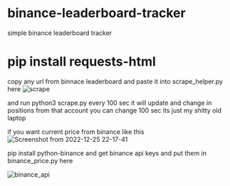 # binance-leaderboard-tracker
simple binance leaderboard tracker

# pip install requests-html

copy any url from binnace leaderboard and paste it into scrape_helper.py here
![scrape](https://user-images.githubusercontent.com/71742043/209511387-3cc0cf2a-be19-43c3-872b-a625a59ad93f.png)

and run python3 scrape.py 
every 100 sec it will update and change in positions from that account you can change 100 sec its just my shitty old laptop

if you want current price from binance like this 
![Screenshot from 2022-12-25 22-17-41](https://user-images.githubusercontent.com/71742043/209510917-b6ea3d50-465c-46ea-8932-0abc9ebbd7d6.png)

pip install python-binance
and get binance api keys and put them in binance_price.py here

![binance_api](https://user-images.githubusercontent.com/71742043/209511219-b16dd767-b8f4-48f2-9555-aa661e8588b2.png)

